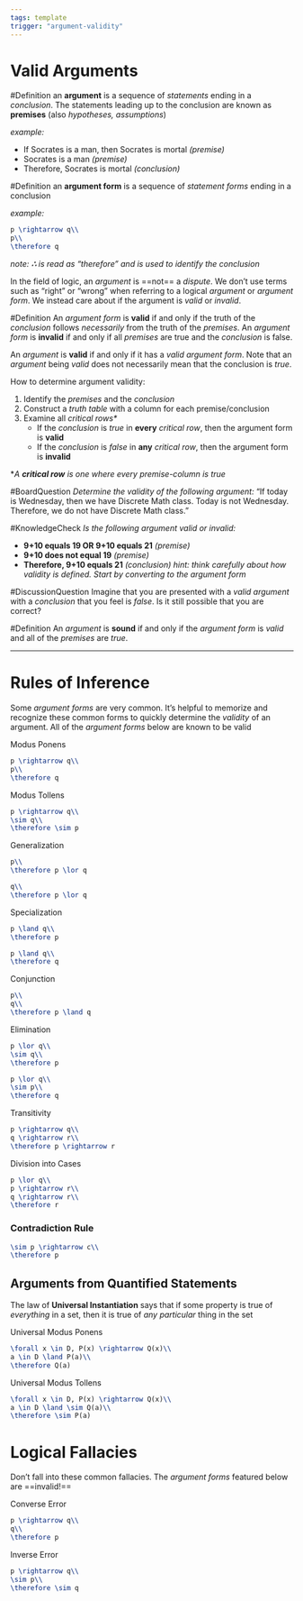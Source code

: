 ```yaml
---
tags: template
trigger: "argument-validity"
---
```


# Valid Arguments

#Definition an **argument** is a sequence of _statements_ ending in a _conclusion_. The statements leading up to the conclusion are known as **premises** (also _hypotheses, assumptions_)

_example:_
* If Socrates is a man, then Socrates is mortal _(premise)_
* Socrates is a man _(premise)_
* Therefore, Socrates is mortal _(conclusion)_

#Definition an **argument form** is a sequence of _statement forms_ ending in a conclusion

_example:_
```latex
p \rightarrow q\\
p\\
\therefore q
```
_note: **∴** is read as “therefore” and is used to identify the conclusion_

In the field of logic, an _argument_ is ==not== a _dispute_. We don’t use terms such as “right” or “wrong” when referring to a logical _argument_ or _argument form_. We instead care about if the argument is _valid_ or _invalid_.

#Definition An _argument form_ is **valid** if and only if the truth of the _conclusion_ follows _necessarily_ from the truth of the _premises_. An _argument form_ is **invalid** if and only if all _premises_ are true and the _conclusion_ is false.

An _argument_ is **valid** if and only if it has a _valid argument form_. Note that an _argument_ being _valid_ does not necessarily mean that the conclusion is _true_. 

How to determine argument validity:

1. Identify the _premises_ and the _conclusion_
2. Construct a _truth table_ with a column for each premise/conclusion
3. Examine all _critical rows*_
   * If the _conclusion_ is _true_ in **every** _critical row_, then the argument form is **valid**
   * If the _conclusion_ is _false_ in **any** _critical row_, then the argument form is **invalid**
      
*_A **critical row** is one where every premise-column is true_

#BoardQuestion _Determine the validity of the following argument:_
“If today is Wednesday, then we have Discrete Math class. Today is not Wednesday. Therefore, we do not have Discrete Math class.”

#KnowledgeCheck _Is the following argument valid or invalid:_
* **9+10 equals 19 OR 9+10 equals 21** _(premise)_
* **9+10 does not equal 19** _(premise)_
* **Therefore, 9+10 equals 21** _(conclusion)_
_hint: think carefully about how validity is defined. Start by converting to the argument form_

#DiscussionQuestion Imagine that you are presented with a _valid argument_ with a _conclusion_ that you feel is _false_. Is it still possible that you are correct?

#Definition An _argument_ is **sound** if and only if the _argument form_ is _valid_ and all of the _premises_ are _true_.

---
# Rules of Inference

Some _argument forms_ are very common. It’s helpful to memorize and recognize these common forms to quickly determine the _validity_ of an argument. All of the _argument forms_ below are known to be valid

Modus Ponens
```latex
p \rightarrow q\\
p\\
\therefore q
```


Modus Tollens
```latex
p \rightarrow q\\
\sim q\\
\therefore \sim p
```


Generalization
```latex
p\\
\therefore p \lor q
```

```latex
q\\
\therefore p \lor q
```


Specialization
```latex
p \land q\\
\therefore p
```

```latex
p \land q\\
\therefore q
```

Conjunction
```latex
p\\
q\\
\therefore p \land q
```


Elimination
```latex
p \lor q\\
\sim q\\
\therefore p
```

```latex
p \lor q\\
\sim p\\
\therefore q
```

Transitivity
```latex
p \rightarrow q\\
q \rightarrow r\\
\therefore p \rightarrow r
```


Division into Cases
```latex
p \lor q\\
p \rightarrow r\\
q \rightarrow r\\
\therefore r
```

### Contradiction Rule
```latex
\sim p \rightarrow c\\
\therefore p
```



## Arguments from Quantified Statements

The law of **Universal Instantiation** says that if some property is true of _everything_ in a set, then it is true of _any particular_ thing in the set

Universal Modus Ponens
```latex
\forall x \in D, P(x) \rightarrow Q(x)\\
a \in D \land P(a)\\
\therefore Q(a)
```


Universal Modus Tollens
```latex
\forall x \in D, P(x) \rightarrow Q(x)\\
a \in D \land \sim Q(a)\\
\therefore \sim P(a)
```

# Logical Fallacies

Don’t fall into these common fallacies. The _argument forms_ featured below are ==invalid!==

Converse Error
```latex
p \rightarrow q\\
q\\
\therefore p
```


Inverse Error
```latex
p \rightarrow q\\
\sim p\\
\therefore \sim q
```

